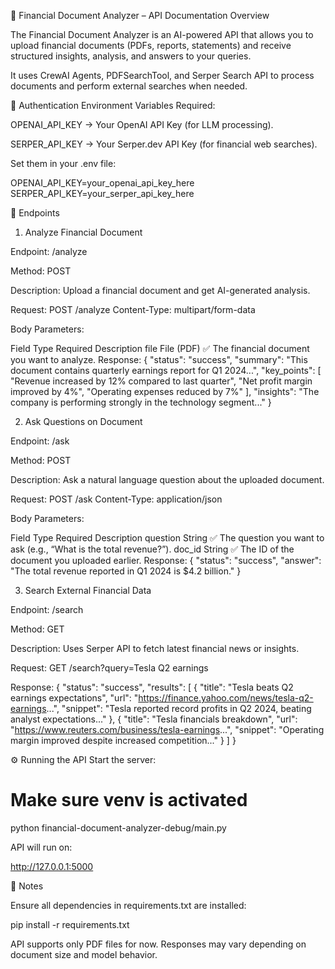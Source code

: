 📄 Financial Document Analyzer – API Documentation
Overview

The Financial Document Analyzer is an AI-powered API that allows you to upload financial documents (PDFs, reports, statements) and receive structured insights, analysis, and answers to your queries.

It uses CrewAI Agents, PDFSearchTool, and Serper Search API to process documents and perform external searches when needed.

🔑 Authentication
Environment Variables Required:

OPENAI_API_KEY → Your OpenAI API Key (for LLM processing).

SERPER_API_KEY → Your Serper.dev API Key (for financial web searches).

Set them in your .env file:

OPENAI_API_KEY=your_openai_api_key_here
SERPER_API_KEY=your_serper_api_key_here

📂 Endpoints
1. Analyze Financial Document

Endpoint: /analyze

Method: POST

Description: Upload a financial document and get AI-generated analysis.

Request:
POST /analyze
Content-Type: multipart/form-data


Body Parameters:

Field	Type	Required	Description
file	File (PDF)	✅	The financial document you want to analyze.
Response:
{
  "status": "success",
  "summary": "This document contains quarterly earnings report for Q1 2024...",
  "key_points": [
    "Revenue increased by 12% compared to last quarter",
    "Net profit margin improved by 4%",
    "Operating expenses reduced by 7%"
  ],
  "insights": "The company is performing strongly in the technology segment..."
}

2. Ask Questions on Document

Endpoint: /ask

Method: POST

Description: Ask a natural language question about the uploaded document.

Request:
POST /ask
Content-Type: application/json


Body Parameters:

Field	Type	Required	Description
question	String	✅	The question you want to ask (e.g., “What is the total revenue?”).
doc_id	String	✅	The ID of the document you uploaded earlier.
Response:
{
  "status": "success",
  "answer": "The total revenue reported in Q1 2024 is $4.2 billion."
}

3. Search External Financial Data

Endpoint: /search

Method: GET

Description: Uses Serper API to fetch latest financial news or insights.

Request:
GET /search?query=Tesla Q2 earnings

Response:
{
  "status": "success",
  "results": [
    {
      "title": "Tesla beats Q2 earnings expectations",
      "url": "https://finance.yahoo.com/news/tesla-q2-earnings...",
      "snippet": "Tesla reported record profits in Q2 2024, beating analyst expectations..."
    },
    {
      "title": "Tesla financials breakdown",
      "url": "https://www.reuters.com/business/tesla-earnings...",
      "snippet": "Operating margin improved despite increased competition..."
    }
  ]
}

⚙️ Running the API
Start the server:
# Make sure venv is activated
python financial-document-analyzer-debug/main.py


API will run on:

http://127.0.0.1:5000

📌 Notes

Ensure all dependencies in requirements.txt are installed:

pip install -r requirements.txt

API supports only PDF files for now.
Responses may vary depending on document size and model behavior.